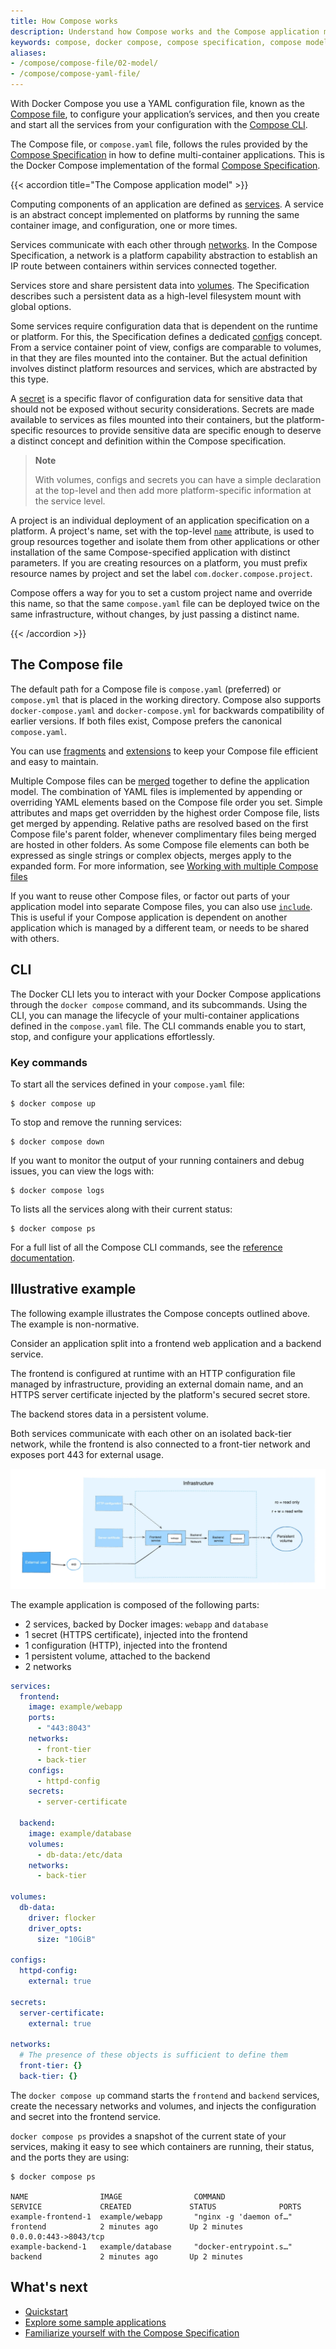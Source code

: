 ```yaml
---
title: How Compose works
description: Understand how Compose works and the Compose application model with an illustrative example 
keywords: compose, docker compose, compose specification, compose model 
aliases:
- /compose/compose-file/02-model/
- /compose/compose-yaml-file/
---
```


With Docker Compose you use a YAML configuration file, known as the [Compose file](#the-compose-file), to configure your application’s services, and then you create and start all the services from your configuration with the [Compose CLI](#cli). 

The Compose file, or `compose.yaml` file, follows the rules provided by the [Compose Specification](compose-file/_index.md) in how to define multi-container applications. This is the Docker Compose implementation of the formal [Compose Specification](https://github.com/compose-spec/compose-spec). 

{{< accordion title="The Compose application model" >}}

Computing components of an application are defined as [services](compose-file/05-services.md). A service is an abstract concept implemented on platforms by running the same container image, and configuration, one or more times.

Services communicate with each other through [networks](compose-file/06-networks.md). In the Compose Specification, a network is a platform capability abstraction to establish an IP route between containers within services connected together.

Services store and share persistent data into [volumes](compose-file/07-volumes.md). The Specification describes such a persistent data as a high-level filesystem mount with global options. 

Some services require configuration data that is dependent on the runtime or platform. For this, the Specification defines a dedicated [configs](compose-file/08-configs.md) concept. From a service container point of view, configs are comparable to volumes, in that they are files mounted into the container. But the actual definition involves distinct platform resources and services, which are abstracted by this type.

A [secret](compose-file/09-secrets.md) is a specific flavor of configuration data for sensitive data that should not be exposed without security considerations. Secrets are made available to services as files mounted into their containers, but the platform-specific resources to provide sensitive data are specific enough to deserve a distinct concept and definition within the Compose specification.

>**Note**
>
> With volumes, configs and secrets you can have a simple declaration at the top-level and then add more platform-specific information at the service level.

A project is an individual deployment of an application specification on a platform. A project's name, set with the top-level [`name`](compose-file/04-version-and-name.md) attribute, is used to group
resources together and isolate them from other applications or other installation of the same Compose-specified application with distinct parameters. If you are creating resources on a platform, you must prefix resource names by project and
set the label `com.docker.compose.project`.

Compose offers a way for you to set a custom project name and override this name, so that the same `compose.yaml` file can be deployed twice on the same infrastructure, without changes, by just passing a distinct name.

{{< /accordion >}} 

## The Compose file

The default path for a Compose file is `compose.yaml` (preferred) or `compose.yml` that is placed in the working directory.
Compose also supports `docker-compose.yaml` and `docker-compose.yml` for backwards compatibility of earlier versions.
If both files exist, Compose prefers the canonical `compose.yaml`.

You can use [fragments](compose-file/10-fragments.md) and [extensions](compose-file/11-extension.md) to keep your Compose file efficient and easy to maintain.

Multiple Compose files can be [merged](13-merge.md) together to define the application model. The combination of YAML files is implemented by appending or overriding YAML elements based on the Compose file order you set. 
Simple attributes and maps get overridden by the highest order Compose file, lists get merged by appending. Relative
paths are resolved based on the first Compose file's parent folder, whenever complimentary files being
merged are hosted in other folders. As some Compose file elements can both be expressed as single strings or complex objects, merges apply to
the expanded form. For more information, see [Working with multiple Compose files](multiple-compose-files/_index.md)

If you want to reuse other Compose files, or factor out parts of your application model into separate Compose files, you can also use [`include`](compose-file/14-include.md). This is useful if your Compose application is dependent on another application which is managed by a different team, or needs to be shared with others.

## CLI

The Docker CLI lets you to interact with your Docker Compose applications through the `docker compose` command, and its subcommands. Using the CLI, you can manage the lifecycle of your multi-container applications defined in the `compose.yaml` file. The CLI commands enable you to start, stop, and configure your applications effortlessly.

### Key commands 

To start all the services defined in your `compose.yaml` file:

```console
$ docker compose up
```

To stop and remove the running services:

```console
$ docker compose down 
```

If you want to monitor the output of your running containers and debug issues, you can view the logs with: 

```console
$ docker compose logs
```

To lists all the services along with their current status:

```console
$ docker compose ps
```

For a full list of all the Compose CLI commands, see the [reference documentation](../reference/cli/docker/compose/_index.md).

## Illustrative example

The following example illustrates the Compose concepts outlined above. The example is non-normative.

Consider an application split into a frontend web application and a backend service.

The frontend is configured at runtime with an HTTP configuration file managed by infrastructure, providing an external domain name, and an HTTPS server certificate injected by the platform's secured secret store.

The backend stores data in a persistent volume.

Both services communicate with each other on an isolated back-tier network, while the frontend is also connected to a front-tier network and exposes port 443 for external usage.

![Compose application example](images/compose-application.webp)

The example application is composed of the following parts:

- 2 services, backed by Docker images: `webapp` and `database`
- 1 secret (HTTPS certificate), injected into the frontend
- 1 configuration (HTTP), injected into the frontend
- 1 persistent volume, attached to the backend
- 2 networks

```yml
services:
  frontend:
    image: example/webapp
    ports:
      - "443:8043"
    networks:
      - front-tier
      - back-tier
    configs:
      - httpd-config
    secrets:
      - server-certificate

  backend:
    image: example/database
    volumes:
      - db-data:/etc/data
    networks:
      - back-tier

volumes:
  db-data:
    driver: flocker
    driver_opts:
      size: "10GiB"

configs:
  httpd-config:
    external: true

secrets:
  server-certificate:
    external: true

networks:
  # The presence of these objects is sufficient to define them
  front-tier: {}
  back-tier: {}
```

The `docker compose up` command starts the `frontend` and `backend` services, create the necessary networks and volumes, and injects the configuration and secret into the frontend service.

`docker compose ps` provides a snapshot of the current state of your services, making it easy to see which containers are running, their status, and the ports they are using:

```text
$ docker compose ps

NAME                IMAGE                COMMAND                  SERVICE             CREATED             STATUS              PORTS
example-frontend-1  example/webapp       "nginx -g 'daemon of…"   frontend            2 minutes ago       Up 2 minutes        0.0.0.0:443->8043/tcp
example-backend-1   example/database     "docker-entrypoint.s…"   backend             2 minutes ago       Up 2 minutes
```

## What's next 

- [Quickstart](gettingstarted.md)
- [Explore some sample applications](samples-for-compose.md)
- [Familiarize yourself with the Compose Specification](compose-file/_index.md)